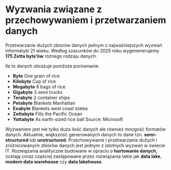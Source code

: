 # Wyzwania związane z przechowywaniem i przetwarzaniem danych

Przetwarzanie dużych zbiorów danych jednym z najważniejszych wyzwań informatyki 21 wieku. 
Według szacunków do 2025 roku wygenenerujemy **175 Zetta byte’ów** różnego rodzaju danych.

Ile to danych obrazuje poniższe porównanie:

- **Byte**  One grain of rice
- **Kilobyte**  Cup of rice
- **Megabyte**  8 bags of rice
- **Gigabyte**  3 semi trucks
- **Terabyte**  2 container ships
- **Petabyte**  Blankets Manhattan
- **Exabyte**  Blankets west coast states
- **Zettabyte**  Fills the Pacific Ocean
- **Yottabyte**  As earth-sized rice ball
  Source: Microsoft

Wyzwaniem jest nie tylko duża ilość danych ale również mnogość formatów danych. Aktualnie, większość generowanych danych to dane tzn. **semi-structured** lub **unstructured**. 
Przechowywanie i przetwarzanie dużych i zróżnicowanych zbiorów danych jest jednym z istotnych wyzwań w świecie IT. Rozwiązania analityczne budowane w opraciu o **hurtowanie danych**, zostają coraz częściej zastępowane przez rozwiązania takie jak **data lake**, **modern data warehouse** czy **data lakehouse**.